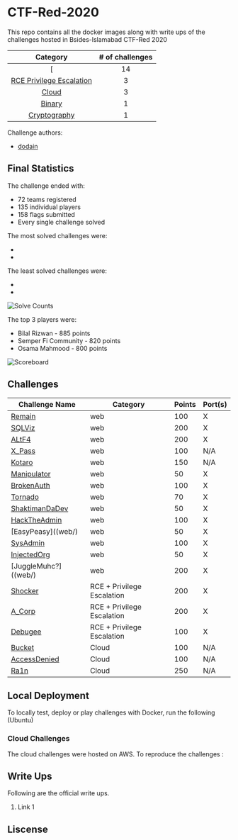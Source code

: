 # CTF-Red-2020
This repo contains all the docker images along with write ups of the challenges hosted in Bsides-Islamabad CTF-Red 2020

|Category|# of challenges|
|:-:|:-:|
|[|14|
|[RCE Privilege Escalation](RCEPrivilegeEscalation/)|3|
|[Cloud](Cloud/)|3|
|[Binary](Binary/)|1|
|[Cryptography](Cryptography/)|1|



Challenge authors:
- [dodain](https://twitter.com/Moiz_ImtiazKhan)
<Authors to add Themselves>


## Final Statistics

The challenge ended with:

* 72 teams registered
* 135 individual players
* 158 flags submitted
* Every single challenge solved

The most solved challenges were:

* <Get Stats>
* <Get Stats>
  
The least solved challenges were:

* <Get Stats>
* <Get Stats>

![Solve Counts](solves.png)

The top 3 players were:

* Bilal Rizwan - 885 points
* Semper Fi Community - 820 points
* Osama Mahmood - 800 points

![Scoreboard](scoreboard.png)

## Challenges

| Challenge Name                                                 | Category      | Points | Port(s)             |
| -------------------------------------------------------------- | ------------- | ------ | ------------------- |
| [Remain](web/)                                                 | web           | 100    | X                   |
| [SQLViz](web/)                                                 | web           | 200    | X                   |
| [ALtF4](web/)                                                  | web           | 200    | X                   |
| [X_Pass](web/)                                                 | web           | 100    | N/A                 |
| [Kotaro](web/)                                                 | web           | 150    | N/A                 |
| [Manipulator](web/)                                            | web           | 50     | X                |
| [BrokenAuth](web/)                                             | web           | 100    | X               |
| [Tornado](web/)                                                | web            | 70    | X               |
| [ShaktimanDaDev](web/)                                         | web            | 50    | X               |
| [HackTheAdmin](web/)                                           | web          | 100    | X                |
| [EasyPeasy]((web/)                                             | web           | 50    | X               |
| [SysAdmin](web/)                                               | web           | 100    | X                 |
| [InjectedOrg](web/)                                            | web           | 50    | X      |
| [JuggleMuhc?]((web/)                                           | web           | 200    |X  |
| [Shocker](RCE-PrivilegeEscalation/  )                          |  RCE + Privilege Escalation          | 200    | X|
| [A_Corp](RCE-PrivilegeEscalation/  )                           | RCE + Privilege Escalation           | 200    | X|
| [Debugee](RCE-PrivilegeEscalation/  )                          | RCE + Privilege Escalation           | 100    | X |
| [Bucket](cloud/)                                               |Cloud          | 100    | N/A|                  |
| [AccessDenied](cloud/)                                         | Cloud         | 100    | N/A|                  |
| [Ra1n](cloud/)                                                 | Cloud          | 250    |N/A|                  |

## Local Deployment

To locally test, deploy or play challenges with Docker, run the following (Ubuntu)
<Suitable Guide on local deployment>

### Cloud Challenges 
The cloud challenges were hosted on AWS. To reproduce the challenges  :
<Dodain to add Cloud challanges deployment>
  
## Write Ups
Following are the official write ups.
1. Link 1



## Liscense 


